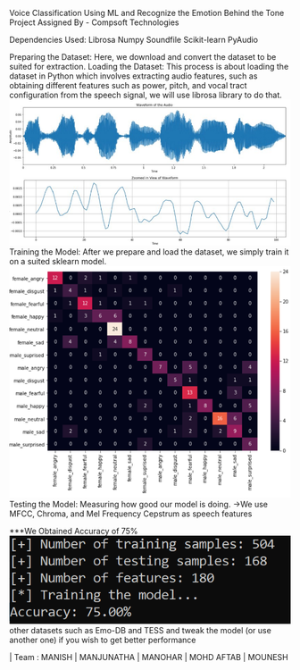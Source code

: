 Voice Classification Using ML and Recognize the Emotion Behind the Tone Project Assigned By - Compsoft Technologies

Dependencies Used:
Librosa
Numpy
Soundfile
Scikit-learn
PyAudio


Preparing the Dataset: Here, we download and convert the dataset to be suited for extraction.
Loading the Dataset: This process is about loading the dataset in Python which involves extracting audio features, such as obtaining different features such as power, pitch, and vocal tract configuration from the speech signal, we will use librosa library to do that.
![](Snapshots/wave.png)
Training the Model: After we prepare and load the dataset, we simply train it on a suited sklearn model.
![](Snapshots/scaling.png)
Testing the Model: Measuring how good our model is doing.
->We use MFCC, Chroma, and Mel Frequency Cepstrum as speech features

***We Obtained Accuracy of 75%
 ![](Snapshots/result.png)
 other datasets such as Emo-DB and TESS and tweak the model (or use another one) if you wish to get better performance

 | Team : MANISH | MANJUNATHA | MANOHAR | MOHD AFTAB | MOUNESH
